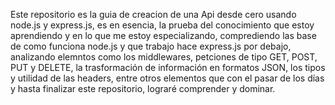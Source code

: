 Este repositorio es la guia de creacion de una Api desde cero usando node.js y express.js, es en esencia, 
la prueba del conocimiento que estoy aprendiendo y en lo que me estoy especializando, comprediendo las base de como
funciona node.js y que trabajo hace express.js por debajo, analizando elemntos como los middlewares, petciones de tipo
GET, POST, PUT y DELETE, la trasformación de información en formatos JSON, los tipos y utilidad de las headers,
entre otros elementos que con el pasar de los días y hasta finalizar este repositorio, lograré comprender y dominar.
